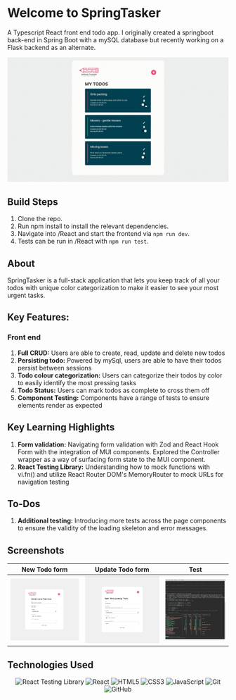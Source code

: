 # Welcome to SpringTasker

A Typescript React front end todo app. I originally created a springboot back-end in Spring Boot with a mySQL database but recently working on a Flask backend as an alternate.

<div align="center">
  <img src="./public/springtasker.gif" alt="Todo Homepage">
</div>

## Build Steps

1. Clone the repo.
2. Run npm install to install the relevant dependencies.
3. Navigate into /React and start the frontend via `npm run dev`.
4. Tests can be run in /React with `npm run test`.

## About

SpringTasker is a full-stack application that lets you keep track of all your todos with unique color categorization to make it easier to see your most urgent tasks.

## Key Features:

### Front end

1. **Full CRUD:** Users are able to create, read, update and delete new todos
2. **Persisting todo:** Powered by mySql, users are able to have their todos persist between sessions
3. **Todo colour categorization:** Users can categorize their todos by color to easily identify the most pressing tasks
4. **Todo Status:** Users can mark todos as complete to cross them off
5. **Component Testing:** Components have a range of tests to ensure elements render as expected

## Key Learning Highlights

1. **Form validation:** Navigating form validation with Zod and React Hook Form with the integration of MUI components. Explored the Controller wrapper as a way of surfacing form state to the MUI component.
2. **React Testing Library:** Understanding how to mock functions with vi.fn() and utilize React Router DOM's MemoryRouter to mock URLs for navigation testing

## To-Dos

1. **Additional testing:** Introducing more tests across the page components to ensure the validity of the loading skeleton and error messages.

## Screenshots

| New Todo form                           | Update Todo form                           | Test                             |
| --------------------------------------- | ------------------------------------------ | -------------------------------- |
| <img src="./public/newtodoform.png"  /> | <img src="./public/updatetodoform.png"  /> | <img src="./public/test.png"  /> |

## Technologies Used

<div align="center">

![React Testing Library](https://img.shields.io/badge/-React%20Testing%20Library-05122A?style=flat&logo=testinglibrary)
![React](https://img.shields.io/badge/-React-05122A?style=flat&logo=react)
![HTML5](https://img.shields.io/badge/-HTML5-05122A?style=flat&logo=html5)
![CSS3](https://img.shields.io/badge/-CSS3-05122A?style=flat&logo=css3)
![JavaScript](https://img.shields.io/badge/-JavaScript-05122A?style=flat&logo=javascript)
![Git](https://img.shields.io/badge/-Git-05122A?style=flat&logo=git)
![GitHub](https://img.shields.io/badge/-GitHub-05122A?style=flat&logo=github)

</div>
